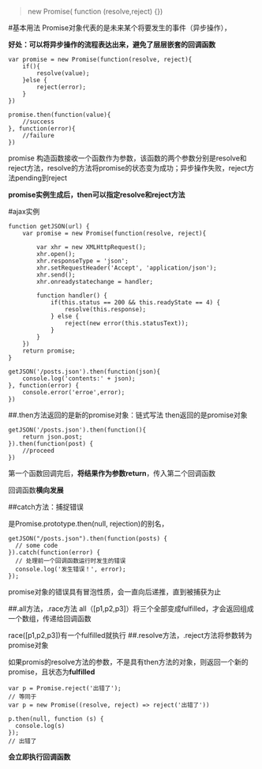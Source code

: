 >new Promise( function  (resolve,reject) {})

#基本用法
Promise对象代表的是未来某个将要发生的事件（异步操作），

**好处：可以将异步操作的流程表达出来，避免了层层嵌套的回调函数**

	var promise = new Promise(function(resolve, reject){
	    if(){
	        resolve(value);
	    }else {
	        reject(error);
	    }
	})
	
	promise.then(function(value){
	    //success
	}, function(error){
	    //failure
	})

promise 构造函数接收一个函数作为参数，该函数的两个参数分别是resolve和reject方法，resolve的方法将promise的状态变为成功；异步操作失败，reject方法pending到reject

**promise实例生成后，then可以指定resolve和reject方法**

#ajax实例

	function getJSON(url) {
	    var promise = new Promise(function(resolve, reject){
	
	        var xhr = new XMLHttpRequest();
	        xhr.open();
	        xhr.responseType = 'json';
	        xhr.setRequestHeader('Accept', 'application/json');
	        xhr.send();
	        xhr.onreadystatechange = handler;
	
	        function handler() {
	            if(this.status == 200 && this.readyState == 4) {
	                resolve(this.response);
	            } else {
	                reject(new error(this.statusText));
	            }
	        }
	    })
	    return promise;
	}
	
	getJSON('/posts.json').then(function(json){
	    console.log('contents:' + json);
	}, function(error) {
	    console.error('erroe',error);
	})

##.then方法返回的是新的promise对象：链式写法
then返回的是promise对象

	getJSON('/posts.json').then(function(){
		return json.post;
	}).then(function(post) {
		//proceed
	})

第一个函数回调完后，**将结果作为参数return**，传入第二个回调函数

回调函数**横向发展**

##catch方法：捕捉错误

是Promise.prototype.then(null, rejection)的别名，

	getJSON("/posts.json").then(function(posts) {
	  // some code
	}).catch(function(error) {
	  // 处理前一个回调函数运行时发生的错误
	  console.log('发生错误！', error);
	});

promise对象的错误具有冒泡性质，会一直向后递推，直到被捕获为止

##.all方法，.race方法
all（[p1,p2,p3]）将三个全部变成fulfilled，才会返回组成一个数组，传递给回调函数

race([p1,p2,p3])有一个fulfilled就执行
##.resolve方法，.reject方法将参数转为promise对象

如果promis的resolve方法的参数，不是具有then方法的对象，则返回一个新的promise，且状态为**fulfilled**

	var p = Promise.reject('出错了');
	// 等同于
	var p = new Promise((resolve, reject) => reject('出错了'))
	
	p.then(null, function (s) {
	  console.log(s)
	});
	// 出错了
**会立即执行回调函数**